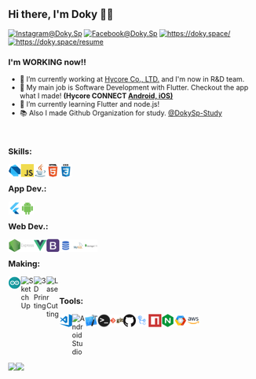 ## Hi there, I'm Doky 👋✨

<a target="_blank" href="https://www.instagram.com/doky.sp/"><img src="https://img.shields.io/badge/Instargam-%40Doky.Sp-%23E4405F?style=for-the-badge&logo=instagram" alt="Instagram@Doky.Sp"></a> <a target="_blank" href="https://www.facebook.com/doky.sp"><img src="https://img.shields.io/badge/facebook-@Doky.Sp-%231877F2?style=for-the-badge&logo=facebook" alt="Facebook@Doky.Sp"></a> <a target="_blank" href="https://doky.space/"><img src="https://img.shields.io/badge/blog-doky.space-%234B32C3?style=for-the-badge&logo=safari" alt="https://doky.space/"></a> <a target="_blank" href="https://doky.space/resume"><img src="https://img.shields.io/badge/resume-go-%238CA1AF?style=for-the-badge&logo=Read-the-Docs" alt="https://doky.space/resume"></a>

### I'm WORKING now!!
- 🔭 I’m currently working at [Hycore Co., LTD.](https://hycore.com/) and I'm now in R&D team.
- 💼 My main job is Software Development with Flutter. Checkout the app what I made! **(Hycore CONNECT [Android, ](https://play.google.com/store/apps/details?id=com.hycore.hcconnect&gl=US)[iOS)](https://apps.apple.com/vc/app/hycore-connect/id1536848800)**
- 🌱 I’m currently learning Flutter and node.js!
- 📚 Also I made Github Organization for study. [@DokySp-Study](https://github.com/DokySp-study)
<!-- - :zap: Fun fact:  -->

<br>

<!-- ### Connect with me:
<a href="https://doky.space"><img align="left" alt="doky.space" width="22px" src="https://raw.githubusercontent.com/iconic/open-iconic/master/svg/globe.svg"/></a>
<a href=""><img align="left" alt="Doky.Sp | YouTube" width="22px" src="https://cdn.jsdelivr.net/npm/simple-icons@v3/icons/youtube.svg" /></a>
<a href="https://www.instagram.com/doky.sp/"><img align="left" alt="Doky.Sp | Instagram" width="22px" src="https://cdn.jsdelivr.net/npm/simple-icons@v3/icons/instagram.svg" /></a>
<br> -->

### Skills: 

<img align="left" alt="dart" width="26px" src="https://raw.githubusercontent.com/github/explore/80688e429a7d4ef2fca1e82350fe8e3517d3494d/topics/dart/dart.png" />

<img align="left" alt="JavaScript" width="26px" src="https://raw.githubusercontent.com/github/explore/80688e429a7d4ef2fca1e82350fe8e3517d3494d/topics/javascript/javascript.png" />

<img align="left" alt="Java" width="26px" src="https://raw.githubusercontent.com/github/explore/80688e429a7d4ef2fca1e82350fe8e3517d3494d/topics/java/java.png" />

<img align="left" alt="HTML5" width="26px" src="https://raw.githubusercontent.com/github/explore/80688e429a7d4ef2fca1e82350fe8e3517d3494d/topics/html/html.png" />

<img align="left" alt="CSS3" width="26px" src="https://raw.githubusercontent.com/github/explore/80688e429a7d4ef2fca1e82350fe8e3517d3494d/topics/css/css.png" />

<br>

### App Dev.:

<img align="left" alt="Flutter" width="26px" src="https://raw.githubusercontent.com/github/explore/cebd63002168a05a6a642f309227eefeccd92950/topics/flutter/flutter.png" />

<img align="left" alt="Android" width="26px" src="https://raw.githubusercontent.com/github/explore/80688e429a7d4ef2fca1e82350fe8e3517d3494d/topics/android/android.png" />

<br>

### Web Dev.:

<img align="left" alt="Node.js" width="26px" src="https://raw.githubusercontent.com/github/explore/80688e429a7d4ef2fca1e82350fe8e3517d3494d/topics/nodejs/nodejs.png" />

<img align="left" alt="express" width="26px" src="https://raw.githubusercontent.com/github/explore/80688e429a7d4ef2fca1e82350fe8e3517d3494d/topics/express/express.png" />

<img align="left" alt="Vue.js" width="26px" src="https://raw.githubusercontent.com/github/explore/80688e429a7d4ef2fca1e82350fe8e3517d3494d/topics/vue/vue.png" />

<img align="left" alt="Bootstrap" width="26px" src="https://raw.githubusercontent.com/github/explore/80688e429a7d4ef2fca1e82350fe8e3517d3494d/topics/bootstrap/bootstrap.png" />



<img align="left" alt="SQL" width="26px" src="https://raw.githubusercontent.com/github/explore/80688e429a7d4ef2fca1e82350fe8e3517d3494d/topics/sql/sql.png" />

<img align="left" alt="MySQL" width="26px" src="https://raw.githubusercontent.com/github/explore/80688e429a7d4ef2fca1e82350fe8e3517d3494d/topics/mysql/mysql.png" />

<img align="left" alt="MongoDB" width="26px" src="https://raw.githubusercontent.com/github/explore/80688e429a7d4ef2fca1e82350fe8e3517d3494d/topics/mongodb/mongodb.png" />

<br>

### Making:

<img align="left" alt="Arduino" width="26px" src="https://raw.githubusercontent.com/github/explore/80688e429a7d4ef2fca1e82350fe8e3517d3494d/topics/arduino/arduino.png" />

<img align="left" alt="Sketch Up" width="26px" src="https://seeklogo.com/images/S/sketchup-logo-5248E6166E-seeklogo.com.png" />

<img align="left" alt="3D Printing" width="26px" src="https://static.thenounproject.com/png/2113709-200.png" />

<img align="left" alt="Laser Cutting" width="26px" src="https://static.thenounproject.com/png/1648382-200.png" />

<br>

### Tools:

<img align="left" alt="Visual Studio Code" width="26px" src="https://raw.githubusercontent.com/github/explore/80688e429a7d4ef2fca1e82350fe8e3517d3494d/topics/visual-studio-code/visual-studio-code.png" />

<img align="left" alt="Android Studio" width="26px" src="https://simpleicons.org/icons/androidstudio.svg" />

<img align="left" alt="Xcode" width="26px" src="https://raw.githubusercontent.com/github/explore/530398b5c9b0fd57127e2564bd664575f02f52e4/topics/xcode/xcode.png" />

<img align="left" alt="Terminal" width="26px" src="https://raw.githubusercontent.com/github/explore/80688e429a7d4ef2fca1e82350fe8e3517d3494d/topics/terminal/terminal.png" />

<img align="left" alt="Git" width="26px" src="https://raw.githubusercontent.com/github/explore/80688e429a7d4ef2fca1e82350fe8e3517d3494d/topics/git/git.png" />

<img align="left" alt="GitHub" width="26px" src="https://raw.githubusercontent.com/github/explore/78df643247d429f6cc873026c0622819ad797942/topics/github/github.png" />

<img align="left" alt="Github Actions" width="26px" src="https://raw.githubusercontent.com/github/explore/2c7e603b797535e5ad8b4beb575ab3b7354666e1/topics/actions/actions.png" />

<img align="left" alt="npm" width="26px" src="https://raw.githubusercontent.com/github/explore/80688e429a7d4ef2fca1e82350fe8e3517d3494d/topics/npm/npm.png" />

<img align="left" alt="nginx" width="26px" src="https://raw.githubusercontent.com/github/explore/85cceaeeaf993ca35664dc37ea24f9237fbbfc14/topics/nginx/nginx.png" />

<img align="left" alt="Google Cloud Platform" width="26px" src="https://raw.githubusercontent.com/github/explore/62b74b4ac11782e90fa7c275d62ad1a2855d403d/topics/google-cloud/google-cloud.png" />

<img align="left" alt="aws" width="26px" src="https://raw.githubusercontent.com/github/explore/fbceb94436312b6dacde68d122a5b9c7d11f9524/topics/aws/aws.png" />

<br>


<br><br><br><br>
<img align="left" src="https://github-readme-stats.vercel.app/api?username=dokysp&count_private=true&show_icons=true&theme=vuefy&hide_border=false" height="157px">
<img align="left" src="https://github-readme-stats.vercel.app/api/top-langs/?username=DokySp&layout=compact&hide_border=false&card_width=382" height="157px">

<!-- ### Spotify Playing 🎧
[<img src="https://now-playing-codestackr.vercel.app/api/spotify-playing" alt="DokySp Spotify Playing" width="350" />](https://open.spotify.com/user/~~~) -->


<br>

<!-- <details>
    <summary>:zap: Recent Repo</summary>
    <a>
        <img src="https://github-readme-stats.vercel.app/api/pin/?username=DokySp&repo=acmicpc-practice&theme=default">
    </a><a>
        <img src="https://github-readme-stats.vercel.app/api/pin/?username=DokySp&repo=ar.js&theme=default">
    </a>
</details> -->
